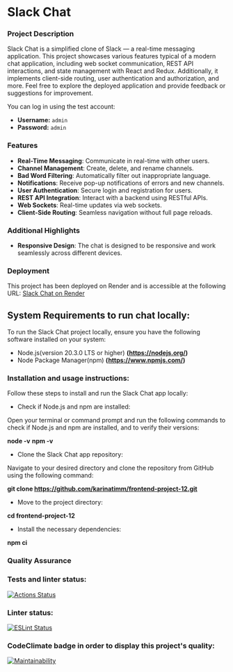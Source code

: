 # Slack Chat

### Project Description

Slack Chat is a simplified clone of Slack — a real-time messaging application. This project showcases various features typical of a modern chat application, including web socket communication, REST API interactions, and state management with React and Redux. Additionally, it implements client-side routing, user authentication and authorization, and more. Feel free to explore the deployed application and provide feedback or suggestions for improvement.

You can log in using the test account:

- **Username:** `admin`
- **Password:** `admin`

### Features

- **Real-Time Messaging**: Communicate in real-time with other users.
- **Channel Management**: Create, delete, and rename channels.
- **Bad Word Filtering**: Automatically filter out inappropriate language.
- **Notifications**: Receive pop-up notifications of errors and new channels.
- **User Authentication**: Secure login and registration for users.
- **REST API Integration**: Interact with a backend using RESTful APIs.
- **Web Sockets**: Real-time updates via web sockets.
- **Client-Side Routing**: Seamless navigation without full page reloads.

### Additional Highlights

- **Responsive Design**: The chat is designed to be responsive and work seamlessly across different devices.

### Deployment

This project has been deployed on Render and is accessible at the following URL:
[Slack Chat on Render](https://slack-chat-ulm3.onrender.com/)

## System Requirements to run chat locally:

To run the Slack Chat project locally, ensure you have the following software installed on your system:

- Node.js(version 20.3.0 LTS or higher) **(https://nodejs.org/)**
- Node Package Manager(npm) **(https://www.npmjs.com/)**

### Installation and usage instructions:

Follow these steps to install and run the Slack Chat app locally:

- Check if Node.js and npm are installed:

Open your terminal or command prompt and run the following commands to check if Node.js and npm are installed, and to verify their versions:

**node -v**
**npm -v**

- Clone the Slack Chat app repository:

Navigate to your desired directory and clone the repository from GitHub using the following command:

**git clone https://github.com/karinatimm/frontend-project-12.git**

- Move to the project directory:

**cd frontend-project-12**

- Install the necessary dependencies:

**npm ci**

### Quality Assurance

### Tests and linter status:

[![Actions Status](https://github.com/karinatimm/frontend-project-12/actions/workflows/hexlet-check.yml/badge.svg)](https://github.com/karinatimm/frontend-project-12/actions)

### Linter status:

[![ESLint Status](https://img.shields.io/badge/ESLint-Passing-brightgreen.svg)](https://github.com/karinatimm/frontend-project-12.git)

### CodeClimate badge in order to display this project's quality:

[![Maintainability](https://api.codeclimate.com/v1/badges/5915a574eb221b9b6937/maintainability)](https://codeclimate.com/github/karinatimm/frontend-project-12/maintainability)

